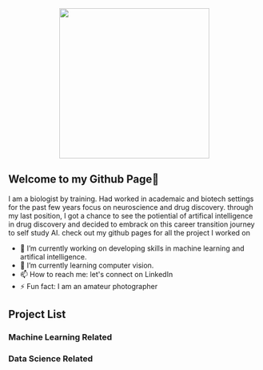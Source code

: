 <div id="header" align="center">
  <img src="https://i.giphy.com/media/v1.Y2lkPTc5MGI3NjExNHJ3YTMwM2RyNGhiNnU0ZmZmOGtsMDZ2b3l0MHdieHBxZGFiZzF4MSZlcD12MV9pbnRlcm5hbF9naWZfYnlfaWQmY3Q9cw/vTNWp0OA3qg9dBzhog/giphy.gif" width="300"/>
</div>

## Welcome to my Github Page👋

<!--
**mei-pan/mei-pan** is a ✨ _special_ ✨ repository because its `README.md` (this file) appears on your GitHub profile. -->

I am a biologist by training. Had worked in academaic and biotech settings for the past few years focus on neuroscience and drug discovery. 
through my last position,  I got a chance to see the potiential of artifical intelligence in drug discovery and decided to embrack on this career transition journey to self study AI. 
check out my github pages for all the project I worked on 

- 🔭 I’m currently working on developing skills in machine learning and artifical intelligence. 
- 🌱 I’m currently learning computer vision. 
- 📫 How to reach me: let's connect on LinkedIn
- ⚡ Fun fact: I am an amateur photographer 
  
## Project List 
### Machine Learning Related 
### Data Science Related 
